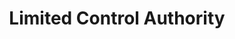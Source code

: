 ---
title: "Limited Control Authority"
excerpt: "We were interested in examining how to plan for vehicles with low actuation relative to the disturbances in the environment. I developed a Stochastic Gradient Ascent (SGA) algorithm to plan for this class of vehicle. Additionally, we were interested in how we could use a team of these vehicles to gather information over large time and distance scales. <br/><img src='/images/full_inset.png'>"
collection: portfolio
---